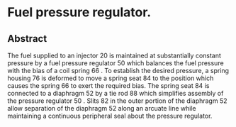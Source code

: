 # Fuel pressure regulator.

## Abstract
The fuel supplied to an injector 20 is maintained at substantially constant pressure by a fuel pressure regulator 50 which balances the fuel pressure with the bias of a coil spring 66 . To establish the desired pressure, a spring housing 76 is deformed to move a spring seat 84 to the position which causes the spring 66 to exert the required bias. The spring seat 84 is connected to a diaphragm 52 by a tie rod 88 which simplifies assembly of the pressure regulator 50 . Slits 82 in the outer portion of the diaphragm 52 allow separation of the diaphragm 52 along an arcuate line while maintaining a continuous peripheral seal about the pressure regulator.